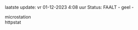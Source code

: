 laatste update: 
vr 01-12-2023  4:08   uur 
Status: FAALT - geel - 
<div class="service Y">microstation</div><div class="service G">httpstat</div>